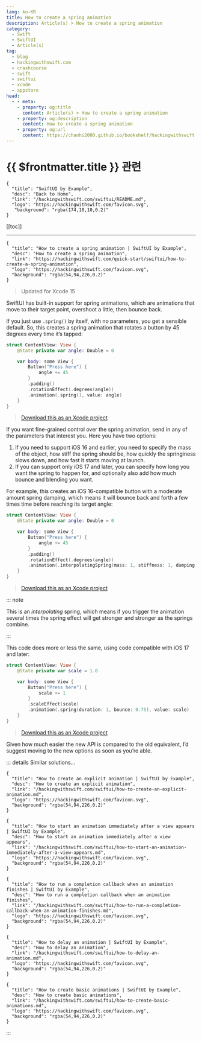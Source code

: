 ```yaml
---
lang: ko-KR
title: How to create a spring animation
description: Article(s) > How to create a spring animation
category:
  - Swift
  - SwiftUI
  - Article(s)
tag: 
  - blog
  - hackingwithswift.com
  - crashcourse
  - swift
  - swiftui
  - xcode
  - appstore
head:
  - - meta:
    - property: og:title
      content: Article(s) > How to create a spring animation
    - property: og:description
      content: How to create a spring animation
    - property: og:url
      content: https://chanhi2000.github.io/bookshelf/hackingwithswift.com/swiftui/how-to-create-a-spring-animation.html
---
```


# {{ $frontmatter.title }} 관련

```component VPCard
{
  "title": "SwiftUI by Example",
  "desc": "Back to Home",
  "link": "/hackingwithswift.com/swiftui/README.md",
  "logo": "https://hackingwithswift.com/favicon.svg",
   "background": "rgba(174,10,10,0.2)"
}
```

[[toc]]

---

```component VPCard
{
  "title": "How to create a spring animation | SwiftUI by Example",
  "desc": "How to create a spring animation",
  "link": "https://hackingwithswift.com/quick-start/swiftui/how-to-create-a-spring-animation",
  "logo": "https://hackingwithswift.com/favicon.svg",
  "background": "rgba(54,94,226,0.2)"
}
```

> Updated for Xcode 15

SwiftUI has built-in support for spring animations, which are animations that move to their target point, overshoot a little, then bounce back.

If you just use `.spring()` by itself, with no parameters, you get a sensible default. So, this creates a spring animation that rotates a button by 45 degrees every time it’s tapped:

```swift
struct ContentView: View {
    @State private var angle: Double = 0

    var body: some View {
        Button("Press here") {
            angle += 45
        }
        .padding()
        .rotationEffect(.degrees(angle))
        .animation(.spring(), value: angle)
    }
}
```

> [<FontIcon icon="fas fa-file-zipper"/>Download this as an Xcode project](https://hackingwithswift.com/files/projects/swiftui/how-to-create-a-spring-animation-1.zip)

<VidStack src="https://hackingwithswift.com/img/books/quick-start/swiftui/how-to-create-a-spring-animation-1~dark.mp4" />

If you want fine-grained control over the spring animation, send in any of the parameters that interest you. Here you have two options:

1. If you need to support iOS 16 and earlier, you need to specify the mass of the object, how stiff the spring should be, how quickly the springiness slows down, and how fast it starts moving at launch.
2. If you can support only iOS 17 and later, you can specify how long you want the spring to happen for, and optionally also add how much bounce and blending you want.

For example, this creates an iOS 16-compatible button with a moderate amount spring damping, which means it will bounce back and forth a few times time before reaching its target angle:

```swift
struct ContentView: View {
    @State private var angle: Double = 0

    var body: some View {
        Button("Press here") {
            angle += 45
        }
        .padding()
        .rotationEffect(.degrees(angle))
        .animation(.interpolatingSpring(mass: 1, stiffness: 1, damping: 0.5, initialVelocity: 10), value: angle)
    }
}
```

> [<FontIcon icon="fas fa-file-zipper"/>Download this as an Xcode project](https://hackingwithswift.com/files/projects/swiftui/how-to-create-a-spring-animation-2.zip)

<VidStack src="https://hackingwithswift.com/img/books/quick-start/swiftui/how-to-create-a-spring-animation-2~dark.mp4" />

::: note

This is an *interpolating* spring, which means if you trigger the animation several times the spring effect will get stronger and stronger as the springs combine.

:::

This code does more or less the same, using code compatible with iOS 17 and later:

```swift
struct ContentView: View {
    @State private var scale = 1.0

    var body: some View {
        Button("Press here") {
            scale += 1
        }
        .scaleEffect(scale)
        .animation(.spring(duration: 1, bounce: 0.75), value: scale)
    }
}
```

> [<FontIcon icon="fas fa-file-zipper"/>Download this as an Xcode project](https://hackingwithswift.com/files/projects/swiftui/how-to-create-a-spring-animation-3.zip)

Given how much easier the new API is compared to the old equivalent, I’d suggest moving to the new options as soon as you’re able.

::: details Similar solutions…

```component VPCard
{
  "title": "How to create an explicit animation | SwiftUI by Example",
  "desc": "How to create an explicit animation",
  "link": "/hackingwithswift.com/swiftui/how-to-create-an-explicit-animation.md",
  "logo": "https://hackingwithswift.com/favicon.svg",
  "background": "rgba(54,94,226,0.2)"
}
```

```component VPCard
{
  "title": "How to start an animation immediately after a view appears | SwiftUI by Example",
  "desc": "How to start an animation immediately after a view appears",
  "link": "/hackingwithswift.com/swiftui/how-to-start-an-animation-immediately-after-a-view-appears.md",
  "logo": "https://hackingwithswift.com/favicon.svg",
  "background": "rgba(54,94,226,0.2)"
}
```

```component VPCard
{
  "title": "How to run a completion callback when an animation finishes | SwiftUI by Example",
  "desc": "How to run a completion callback when an animation finishes",
  "link": "/hackingwithswift.com/swiftui/how-to-run-a-completion-callback-when-an-animation-finishes.md",
  "logo": "https://hackingwithswift.com/favicon.svg",
  "background": "rgba(54,94,226,0.2)"
}
```

```component VPCard
{
  "title": "How to delay an animation | SwiftUI by Example",
  "desc": "How to delay an animation",
  "link": "/hackingwithswift.com/swiftui/how-to-delay-an-animation.md",
  "logo": "https://hackingwithswift.com/favicon.svg",
  "background": "rgba(54,94,226,0.2)"
}
```

```component VPCard
{
  "title": "How to create basic animations | SwiftUI by Example",
  "desc": "How to create basic animations",
  "link": "/hackingwithswift.com/swiftui/how-to-create-basic-animations.md",
  "logo": "https://hackingwithswift.com/favicon.svg",
  "background": "rgba(54,94,226,0.2)"
}
```

:::

